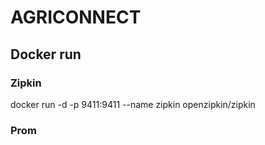 # AGRICONNECT

## Docker run 
### Zipkin
docker run -d -p 9411:9411 --name zipkin openzipkin/zipkin

### Prom
